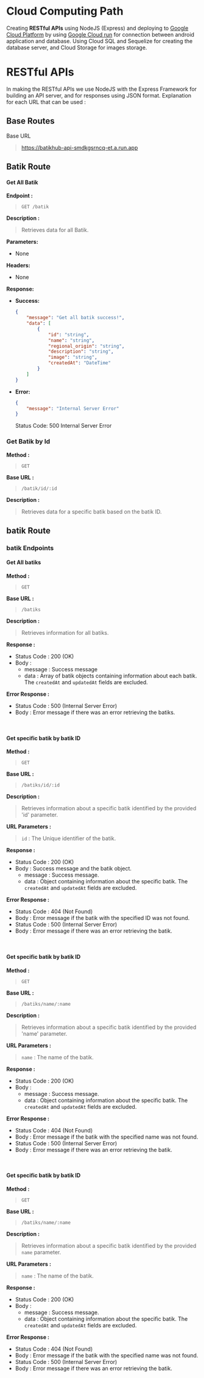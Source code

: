 # Cloud Computing Path

Creating **RESTful APIs** using NodeJS (Express) and deploying to [Google Cloud Platform](https://cloud.google.com) by using [Google Cloud run](https://cloud.google.com/run) for connection between android application and database. Using Cloud SQL and Sequelize for creating the database server, and Cloud Storage for images storage.

# RESTful APIs
In making the RESTful APIs we use NodeJS with the Express Framework for building an API server, and for responses using JSON format.
Explanation for each URL that can be used :

## Base Routes

Base URL
> https://batikhub-api-smdkgsrncq-et.a.run.app

## Batik Route

#### Get All Batik 

**Endpoint :**

> `GET /batik`

**Description :**

> Retrieves data for all Batik. 

**Parameters:**
- None

**Headers:**
- None

**Response:**

- **Success:**
    ```json
    {
        "message": "Get all batik success!",
        "data": [
            {
                "id": "string",
                "name": "string",
                "regional_origin": "string",
                "description": "string",
                "image": "string",
                "createdAt": "DateTime"
            }
        ]
    }
    ```

- **Error:**
    ```json
    {
        "message": "Internal Server Error"
    }
    ```
    Status Code: 500 Internal Server Error

### Get Batik by Id

**Method :**

> `GET`

**Base URL :**

> `/batik/id/:id`

**Description :**

> Retrieves data for a specific batik based on the batik ID.

## batik Route

### batik Endpoints

#### Get All batiks  

**Method :**

> `GET`

**Base URL :**

> `/batiks`

**Description :**

> Retrieves information for all batiks. 

**Response :**

- Status Code : 200 (OK)
- Body		      :
  - message : Success message
  - data    : Array of batik objects containing information about each batik. The `createdAt` and `updatedAt` fields are excluded.

**Error Response :**

- Status Code : 500 (Internal Server Error)
- Body        : Error message if there was an error retrieving the batiks. 

<br>

#### Get specific batik by batik ID 

**Method :**

> `GET`

**Base URL :**

> `/batiks/id/:id`

**Description :**

> Retrieves information about a specific batik identified by the provided 'id' parameter.

**URL Parameters :**

> `id`   : The Unique identifier of the batik. 

**Response :**

- Status Code : 200 (OK)
- Body		      : Success message and the batik object.
   - message  : Success message.
   - data     : Object containing information about the specific batik. The `createdAt` and `updatedAt` fields are excluded.
     
**Error Response :**

- Status Code : 404 (Not Found)
- Body        : Error message if the batik with the specified ID was not found.
- Status Code : 500 (Internal Server Error)
- Body        : Error message if there was an error retrieving the batik. 

<br>

#### Get specific batik by batik ID 

**Method :**

> `GET`

**Base URL :**

> `/batiks/name/:name`

**Description :**

> Retrieves information about a specific batik identified by the provided 'name' parameter.

**URL Parameters :**

> `name`   : The name of the batik. 

**Response :**

- Status Code : 200 (OK)
- Body		      : 
   - message  : Success message.
   - data     : Object containing information about the specific batik. The `createdAt` and `updatedAt` fields are excluded.
     
**Error Response :**

- Status Code : 404 (Not Found)
- Body        : Error message if the batik with the specified name was not found.
- Status Code : 500 (Internal Server Error)
- Body        : Error message if there was an error retrieving the batik. 

<br>

#### Get specific batik by batik ID 

**Method :**

> `GET`

**Base URL :**

> `/batiks/name/:name`

**Description :**

> Retrieves information about a specific batik identified by the provided `name` parameter.

**URL Parameters :**

> `name`   : The name of the batik. 

**Response :**

- Status Code : 200 (OK)
- Body		      : 
   - message  : Success message.
   - data     : Object containing information about the specific batik. The `createdAt` and `updatedAt` fields are excluded.
     
**Error Response :**

- Status Code : 404 (Not Found)
- Body        : Error message if the batik with the specified name was not found.
- Status Code : 500 (Internal Server Error)
- Body        : Error message if there was an error retrieving the batik. 

<br>

